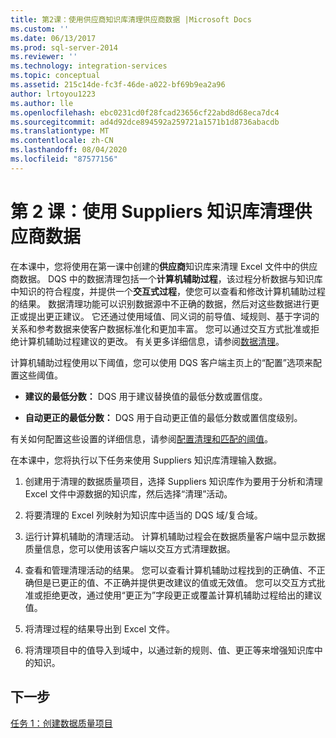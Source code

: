```yaml
---
title: 第2课：使用供应商知识库清理供应商数据 |Microsoft Docs
ms.custom: ''
ms.date: 06/13/2017
ms.prod: sql-server-2014
ms.reviewer: ''
ms.technology: integration-services
ms.topic: conceptual
ms.assetid: 215c14de-fc3f-46de-a022-bf69b9ea2a96
author: lrtoyou1223
ms.author: lle
ms.openlocfilehash: ebc0231cd0f28fcad23656cf22abd8d68eca7dc4
ms.sourcegitcommit: ad4d92dce894592a259721a1571b1d8736abacdb
ms.translationtype: MT
ms.contentlocale: zh-CN
ms.lasthandoff: 08/04/2020
ms.locfileid: "87577156"
---
```

# <a name="lesson-2-cleansing-supplier-data-using-the-suppliers-knowledge-base"></a>第 2 课：使用 Suppliers 知识库清理供应商数据
  在本课中，您将使用在第一课中创建的**供应商**知识库来清理 Excel 文件中的供应商数据。 DQS 中的数据清理包括一个**计算机辅助过程**，该过程分析数据与知识库中知识的符合程度，并提供一个**交互式过程**，使您可以查看和修改计算机辅助过程的结果。 数据清理功能可以识别数据源中不正确的数据，然后对这些数据进行更正或提出更正建议。 它还通过使用域值、同义词的前导值、域规则、基于字词的关系和参考数据来使客户数据标准化和更加丰富。 您可以通过交互方式批准或拒绝计算机辅助过程建议的更改。 有关更多详细信息，请参阅[数据清理](https://msdn.microsoft.com/library/gg524800.aspx)。  
  
 计算机辅助过程使用以下阈值，您可以使用 DQS 客户端主页上的“配置”选项来配置这些阈值。  
  
-   **建议的最低分数：** DQS 用于建议替换值的最低分数或置信度。  
  
-   **自动更正的最低分数：** DQS 用于自动更正值的最低分数或置信度级别。  
  
 有关如何配置这些设置的详细信息，请参阅[配置清理和匹配的阈值](https://msdn.microsoft.com/library/hh510415.aspx)。  
  
 在本课中，您将执行以下任务来使用 Suppliers 知识库清理输入数据。  
  
1.  创建用于清理的数据质量项目，选择 Suppliers 知识库作为要用于分析和清理 Excel 文件中源数据的知识库，然后选择“清理”活动。  
  
2.  将要清理的 Excel 列映射为知识库中适当的 DQS 域/复合域。  
  
3.  运行计算机辅助的清理活动。 计算机辅助过程会在数据质量客户端中显示数据质量信息，您可以使用该客户端以交互方式清理数据。  
  
4.  查看和管理清理活动的结果。 您可以查看计算机辅助过程找到的正确值、不正确但是已更正的值、不正确并提供更改建议的值或无效值。 您可以交互方式批准或拒绝更改，通过使用“更正为”字段更正或覆盖计算机辅助过程给出的建议值。  
  
5.  将清理过程的结果导出到 Excel 文件。  
  
6.  将清理项目中的值导入到域中，以通过新的规则、值、更正等来增强知识库中的知识。  
  
## <a name="next-step"></a>下一步  
 [任务 1：创建数据质量项目](../../2014/tutorials/task-1-creating-a-data-quality-project.md)  
  
  
